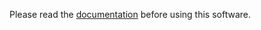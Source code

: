 Please read the
[documentation](https://github.com/jfjlaros/mzf2wav/blob/master/README.md) before
using this software.
